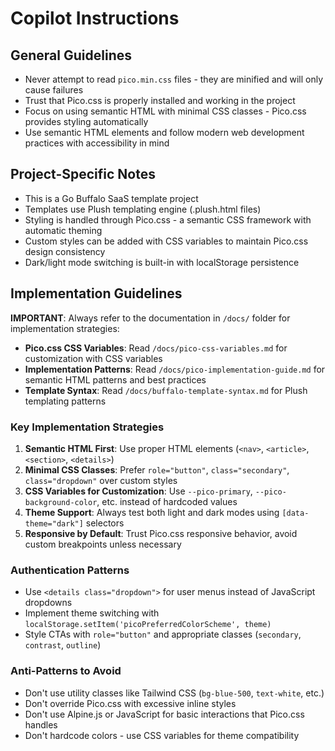 # Copilot Instructions

## General Guidelines

- Never attempt to read `pico.min.css` files - they are minified and will only cause failures
- Trust that Pico.css is properly installed and working in the project
- Focus on using semantic HTML with minimal CSS classes - Pico.css provides styling automatically
- Use semantic HTML elements and follow modern web development practices with accessibility in mind

## Project-Specific Notes

- This is a Go Buffalo SaaS template project
- Templates use Plush templating engine (.plush.html files)
- Styling is handled through Pico.css - a semantic CSS framework with automatic theming
- Custom styles can be added with CSS variables to maintain Pico.css design consistency
- Dark/light mode switching is built-in with localStorage persistence

## Implementation Guidelines

**IMPORTANT**: Always refer to the documentation in `/docs/` folder for implementation strategies:

- **Pico.css CSS Variables**: Read `/docs/pico-css-variables.md` for customization with CSS variables
- **Implementation Patterns**: Read `/docs/pico-implementation-guide.md` for semantic HTML patterns and best practices
- **Template Syntax**: Read `/docs/buffalo-template-syntax.md` for Plush templating patterns

### Key Implementation Strategies

1. **Semantic HTML First**: Use proper HTML elements (`<nav>`, `<article>`, `<section>`, `<details>`)
2. **Minimal CSS Classes**: Prefer `role="button"`, `class="secondary"`, `class="dropdown"` over custom styles
3. **CSS Variables for Customization**: Use `--pico-primary`, `--pico-background-color`, etc. instead of hardcoded values
4. **Theme Support**: Always test both light and dark modes using `[data-theme="dark"]` selectors
5. **Responsive by Default**: Trust Pico.css responsive behavior, avoid custom breakpoints unless necessary

### Authentication Patterns

- Use `<details class="dropdown">` for user menus instead of JavaScript dropdowns
- Implement theme switching with `localStorage.setItem('picoPreferredColorScheme', theme)`
- Style CTAs with `role="button"` and appropriate classes (`secondary`, `contrast`, `outline`)

### Anti-Patterns to Avoid

- Don't use utility classes like Tailwind CSS (`bg-blue-500`, `text-white`, etc.)
- Don't override Pico.css with excessive inline styles
- Don't use Alpine.js or JavaScript for basic interactions that Pico.css handles
- Don't hardcode colors - use CSS variables for theme compatibility
